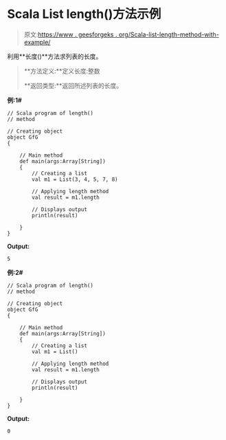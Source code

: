 # Scala List length()方法示例

> 原文:[https://www . geesforgeks . org/Scala-list-length-method-with-example/](https://www.geeksforgeeks.org/scala-list-length-method-with-example/)

利用**长度()**方法求列表的长度。

> **方法定义:**定义长度:整数
> 
> **返回类型:**返回所述列表的长度。

**例:1#**

```
// Scala program of length()
// method

// Creating object
object GfG
{ 

    // Main method
    def main(args:Array[String])
    {
        // Creating a list
        val m1 = List(3, 4, 5, 7, 8)

        // Applying length method
        val result = m1.length

        // Displays output
        println(result)

    }
} 
```

**Output:**

```
5

```

**例:2#**

```
// Scala program of length()
// method

// Creating object
object GfG
{ 

    // Main method
    def main(args:Array[String])
    {
        // Creating a list
        val m1 = List()

        // Applying length method
        val result = m1.length

        // Displays output
        println(result)

    }
} 
```

**Output:**

```
0

```